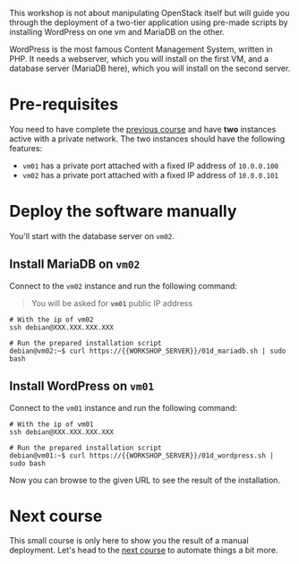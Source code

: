 This workshop is not about manipulating OpenStack itself but will guide you through the deployment
of a two-tier application using pre-made scripts by installing WordPress on one vm and MariaDB on
the other.

WordPress is the most famous Content Management System, written in PHP. It needs a webserver, which
you will install on the first VM, and a database server (MariaDB here), which you will install on
the second server.


# Pre-requisites

You need to have complete the [previous course](01c_manage_networks_and_ports.md) and have **two**
instances active with a private network. The two instances should have the following features:
- `vm01` has a private port attached with a fixed IP address of `10.0.0.100`
- `vm02` has a private port attached with a fixed IP address of `10.0.0.101`


# Deploy the software manually

You'll start with the database server on `vm02`.

## Install MariaDB on `vm02`

Connect to the `vm02` instance and run the following command:

> You will be asked for **`vm01`** public IP address

```shell
# With the ip of vm02
ssh debian@XXX.XXX.XXX.XXX

# Run the prepared installation script
debian@vm02:~$ curl https://{{WORKSHOP_SERVER}}/01d_mariadb.sh | sudo bash
```


## Install WordPress on `vm01`

Connect to the `vm01` instance and run the following command:
```shell
# With the ip of vm01
ssh debian@XXX.XXX.XXX.XXX

# Run the prepared installation script
debian@vm01:~$ curl https://{{WORKSHOP_SERVER}}/01d_wordpress.sh | sudo bash
```

Now you can browse to the given URL to see the result of the installation.


# Next course

This small course is only here to show you the result of a manual deployment.
Let's head to the [next course](01e_deploy_app_userdata.md) to automate things a bit more.
